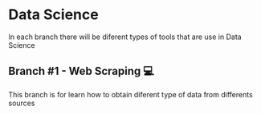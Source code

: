 # Data Science 

<p>In each branch there will be diferent types of tools that are use in Data Science</p>

## Branch #1 - Web Scraping 💻 

<p>This branch is for learn how to obtain diferent type of data from differents sources</p>